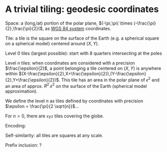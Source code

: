 # A trivial tiling: geodesic coordinates

Space: a (long,lat) portion of the polar plane, $`(-\pi,\pi( \times (-\frac{\pi}{2},\frac{\pi}{2}(`$, as [WGS 84 system](https://en.wikipedia.org/wiki/World_Geodetic_System) coordinates.

Tile: a tile is the square on the surface of the Earth (e.g. a spherical square on a spherical model) centered around $`(X,Y)`$.

Level 0 tiles (largest possible): start with 8 quarters intersecting at the poles

Level _n_ tiles: when coordinates are considered with a precision $`\frac{\epsilon}{2}`$, a point belonging a tile centered on $`(X,Y)`$ is anywhere
within $`(X-\frac{\epsilon}{2},X+\frac{\epsilon}{2}),(Y-\frac{\epsilon}{2},Y+\frac{\epsilon}{2})`$.
This tile has an area in the polar plane of $`\epsilon^2`$ and an area of approx. $`R^2.\epsilon^2`$ on the surface of the Earth (spherical model approximation).

We define the level _n_ as tiles defined by coordinates with precision $`\epsilon = \frac{\pi}{2 \sqrt{n}}`$...

For $`n > 0`$, there are `xyz` tiles covering the globe.

Encoding:

Self-similarity: all tiles are squares at any scale.

Prefix inclusion: ?
